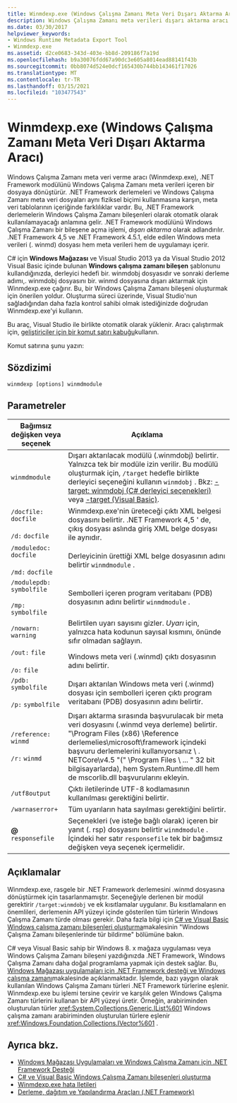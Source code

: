 ```yaml
---
title: Winmdexp.exe (Windows Çalışma Zamanı Meta Veri Dışarı Aktarma Aracı)
description: Windows Çalışma Zamanı meta verileri dışarı aktarma aracı Winmdexp.exe anlayın. Bu araç, bir .NET modülünü Windows Çalışma Zamanı meta veri içeren bir dosyaya dönüştürür.
ms.date: 03/30/2017
helpviewer_keywords:
- Windows Runtime Metadata Export Tool
- Winmdexp.exe
ms.assetid: d2ce0683-343d-403e-bb8d-209186f7a19d
ms.openlocfilehash: b9a30076fdd67a90dc3e605a8014ead88141f43b
ms.sourcegitcommit: 0bb8074d524e0dcf165430b744bb143461f17026
ms.translationtype: MT
ms.contentlocale: tr-TR
ms.lasthandoff: 03/15/2021
ms.locfileid: "103477543"
---
```

# <a name="winmdexpexe-windows-runtime-metadata-export-tool"></a>Winmdexp.exe (Windows Çalışma Zamanı Meta Veri Dışarı Aktarma Aracı)

Windows Çalışma Zamanı meta veri verme aracı (Winmdexp.exe), .NET Framework modülünü Windows Çalışma Zamanı meta verileri içeren bir dosyaya dönüştürür. .NET Framework derlemeleri ve Windows Çalışma Zamanı meta veri dosyaları aynı fiziksel biçimi kullanmasına karşın, meta veri tablolarının içeriğinde farklılıklar vardır. Bu, .NET Framework derlemelerin Windows Çalışma Zamanı bileşenleri olarak otomatik olarak kullanılamayacağı anlamına gelir. .NET Framework modülünü Windows Çalışma Zamanı bir bileşene açma işlemi, *dışarı aktarma* olarak adlandırılır. .NET Framework 4,5 ve .NET Framework 4.5.1, elde edilen Windows meta verileri (. winmd) dosyası hem meta verileri hem de uygulamayı içerir.  
  
 C# için **Windows Mağazası** ve Visual Studio 2013 ya da Visual Studio 2012 Visual Basic içinde bulunan **Windows çalışma zamanı bileşen** şablonunu kullandığınızda, derleyici hedefi bir. winmdobj dosyasıdır ve sonraki derleme adımı,. winmdobj dosyasını bir. winmd dosyasına dışarı aktarmak için Winmdexp.exe çağırır. Bu, bir Windows Çalışma Zamanı bileşeni oluşturmak için önerilen yoldur. Oluşturma süreci üzerinde, Visual Studio'nun sağladığından daha fazla kontrol sahibi olmak istediğinizde doğrudan Winmdexp.exe'yi kullanın.  
  
 Bu araç, Visual Studio ile birlikte otomatik olarak yüklenir. Aracı çalıştırmak için, [geliştiriciler için bir komut satırı kabuğu](/visualstudio/ide/reference/command-prompt-powershell)kullanın.
  
 Komut satırına şunu yazın:  
  
## <a name="syntax"></a>Sözdizimi  
  
```console  
winmdexp [options] winmdmodule  
```  
  
## <a name="parameters"></a>Parametreler  
  
|Bağımsız değişken veya seçenek|Açıklama|  
|------------------------|-----------------|  
|`winmdmodule`|Dışarı aktarılacak modülü (.winmdobj) belirtir. Yalnızca tek bir modüle izin verilir. Bu modülü oluşturmak için, `/target` hedefle birlikte derleyici seçeneğini kullanın `winmdobj` . Bkz: [-target: winmdobj (C# derleyici seçenekleri)](../../csharp/language-reference/compiler-options/output.md#targettype) veya [-target (Visual Basic)](../../visual-basic/reference/command-line-compiler/target.md).|  
|`/docfile:` `docfile`<br /><br /> `/d:` `docfile`|Winmdexp.exe'nin üreteceği çıktı XML belgesi dosyasını belirtir. .NET Framework 4,5 ' de, çıkış dosyası aslında giriş XML belge dosyası ile aynıdır.|  
|`/moduledoc:` `docfile`<br /><br /> `/md:` `docfile`|Derleyicinin ürettiği XML belge dosyasının adını belirtir `winmdmodule` .|  
|`/modulepdb:` `symbolfile`<br /><br /> `/mp:` `symbolfile`|Sembolleri içeren program veritabanı (PDB) dosyasının adını belirtir `winmdmodule` .|  
|`/nowarn:` `warning`|Belirtilen uyarı sayısını gizler. *Uyarı* için, yalnızca hata kodunun sayısal kısmını, önünde sıfır olmadan sağlayın.|  
|`/out:` `file`<br /><br /> `/o:` `file`|Windows meta veri (.winmd) çıktı dosyasının adını belirtir.|  
|`/pdb:` `symbolfile`<br /><br /> `/p:` `symbolfile`|Dışarı aktarılan Windows meta veri (.winmd) dosyası için sembolleri içeren çıktı program veritabanı (PDB) dosyasının adını belirtir.|  
|`/reference:` `winmd`<br /><br /> `/r:` `winmd`|Dışarı aktarma sırasında başvurulacak bir meta veri dosyasını (.winmd veya derleme) belirtir. "\Program Files (x86) \Reference derlemelies\microsoft\framework içindeki başvuru derlemelerini kullanıyorsanız \\ . NETCore\v4.5 "(" \Program Files \\ ... " 32 bit bilgisayarlarda), hem System.Runtime.dll hem de mscorlib.dll başvurularını ekleyin.|  
|`/utf8output`|Çıktı iletilerinde UTF-8 kodlamasının kullanılması gerektiğini belirtir.|  
|`/warnaserror+`|Tüm uyarıların hata sayılması gerektiğini belirtir.|  
|**@** `responsefile`|Seçenekleri (ve isteğe bağlı olarak) içeren bir yanıt (. rsp) dosyasını belirtir `winmdmodule` . İçindeki her satır `responsefile` tek bir bağımsız değişken veya seçenek içermelidir.|  
  
## <a name="remarks"></a>Açıklamalar  

 Winmdexp.exe, rasgele bir .NET Framework derlemesini .winmd dosyasına dönüştürmek için tasarlanmamıştır. Seçeneğiyle derlenen bir modül gerektirir `/target:winmdobj` ve ek kısıtlamalar uygulanır. Bu kısıtlamaların en önemlileri, derlemenin API yüzeyi içinde gösterilen tüm türlerin Windows Çalışma Zamanı türde olması gerekir. Daha fazla bilgi için [C# ve Visual Basic Windows çalışma zamanı bileşenleri oluşturma](/previous-versions/br230301(v=vs.110))makalesinin "Windows Çalışma Zamanı bileşenlerinde tür bildirme" bölümüne bakın.
  
 C# veya Visual Basic sahip bir Windows 8. x mağaza uygulaması veya Windows Çalışma Zamanı bileşeni yazdığınızda .NET Framework, Windows Çalışma Zamanı daha doğal programlama yapmak için destek sağlar. Bu, [Windows Mağazası uygulamaları için .NET Framework desteği ve Windows çalışma zamanı](../cross-platform/support-for-windows-store-apps-and-windows-runtime.md)makalesinde açıklanmaktadır. İşlemde, bazı yaygın olarak kullanılan Windows Çalışma Zamanı türleri .NET Framework türlerine eşlenir. Winmdexp.exe bu işlemi tersine çevirir ve karşılık gelen Windows Çalışma Zamanı türlerini kullanan bir API yüzeyi üretir. Örneğin, arabiriminden oluşturulan türler <xref:System.Collections.Generic.IList%601> Windows çalışma zamanı arabiriminden oluşturulan türlere eşlenir <xref:Windows.Foundation.Collections.IVector%601> .  
  
## <a name="see-also"></a>Ayrıca bkz.

- [Windows Mağazası Uygulamaları ve Windows Çalışma Zamanı için .NET Framework Desteği](../cross-platform/support-for-windows-store-apps-and-windows-runtime.md)
- [C# ve Visual Basic Windows Çalışma Zamanı bileşenleri oluşturma](/previous-versions/br230301(v=vs.110))
- [Winmdexp.exe hata Iletileri](winmdexp-exe-error-messages.md)
- [Derleme, dağıtım ve Yapılandırma Araçları (.NET Framework)](/previous-versions/dotnet/netframework-4.0/dd233108(v=vs.100))
